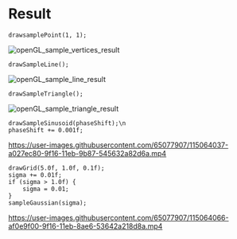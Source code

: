 # Result

```shell
drawsamplePoint(1, 1);
```
![openGL_sample_vertices_result](https://user-images.githubusercontent.com/65077907/115064012-9605ee00-9f16-11eb-9f79-3dce878d255e.png)

```shell
drawSampleLine();
```
![openGL_sample_line_result](https://user-images.githubusercontent.com/65077907/115064026-99997500-9f16-11eb-891c-875fea78aa97.png)

```shell
drawSampleTriangle();
```
![openGL_sample_triangle_result](https://user-images.githubusercontent.com/65077907/115064032-9c946580-9f16-11eb-8a7b-3dacf495c59d.png)

```shell
drawSampleSinusoid(phaseShift);\n
phaseShift += 0.001f;
```
https://user-images.githubusercontent.com/65077907/115064037-a027ec80-9f16-11eb-9b87-545632a82d6a.mp4

```shell
drawGrid(5.0f, 1.0f, 0.1f);
sigma += 0.01f;
if (sigma > 1.0f) {
    sigma = 0.01;
}
sampleGaussian(sigma);
```
https://user-images.githubusercontent.com/65077907/115064066-af0e9f00-9f16-11eb-8ae6-53642a218d8a.mp4



